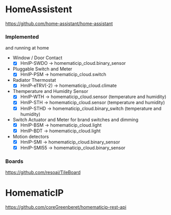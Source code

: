 # HomeAssistent
https://github.com/home-assistant/home-assistant

### Implemented 
and running at home
 
- Window / Door Contact
  - [x] HmIP-SWDO -> homematicip_cloud.binary_sensor

- Pluggable Switch and Meter
  - [x] HmIP-PSM -> homematicip_cloud.switch
  
- Radiator Thermostat
  - [x] HmIP-eTRV(-2) -> homematicip_cloud.climate
 
- Themperature and Humidity Sensor
  - [x] HmIP-WTH -> homematicip_cloud.sensor (temperature and humidity)
  - [x] HmIP-STH -> homematicip_cloud.sensor (temperature and humidity)
  - [x] HmIP-STHD -> homematicip_cloud.binary_switch (temperature and humidity)

- Switch Actuator and Meter for brand switches and dimming
  - [x] HmIP-BSM -> homematicip_cloud.light
  - [x] HmIP-BDT -> homematicip_cloud.light

- Motion detectors
  - [x] HmIP-SMI -> homematicip_cloud.binary_sensor
  - [x] HmIP-SMI55 -> homematicip_cloud.binary_sensor

### Boards
https://github.com/resoai/TileBoard


# HomematicIP
https://github.com/coreGreenberet/homematicip-rest-api
